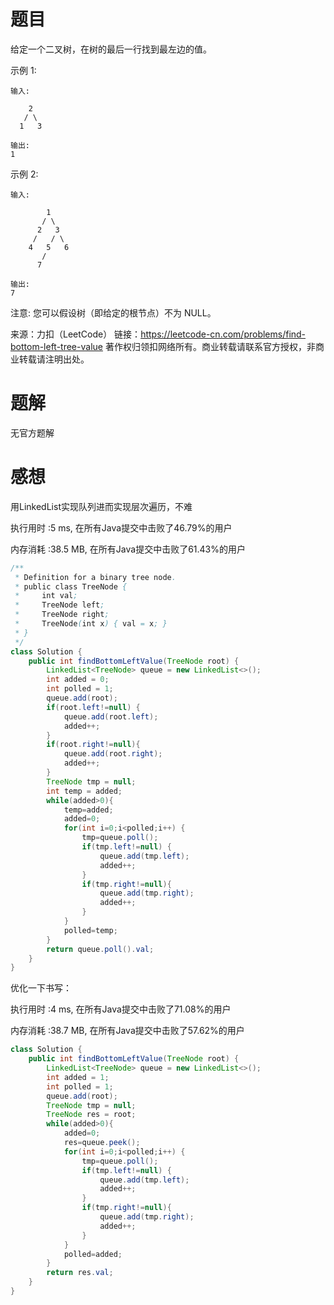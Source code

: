 # 题目

给定一个二叉树，在树的最后一行找到最左边的值。

示例 1:
~~~
输入:

    2
   / \
  1   3

输出:
1
~~~

示例 2:
~~~
输入:

        1
       / \
      2   3
     /   / \
    4   5   6
       /
      7

输出:
7
~~~

注意: 您可以假设树（即给定的根节点）不为 NULL。

来源：力扣（LeetCode）
链接：https://leetcode-cn.com/problems/find-bottom-left-tree-value
著作权归领扣网络所有。商业转载请联系官方授权，非商业转载请注明出处。

# 题解

无官方题解

# 感想

用LinkedList实现队列进而实现层次遍历，不难

执行用时 :5 ms, 在所有Java提交中击败了46.79%的用户

内存消耗 :38.5 MB, 在所有Java提交中击败了61.43%的用户

~~~java
/**
 * Definition for a binary tree node.
 * public class TreeNode {
 *     int val;
 *     TreeNode left;
 *     TreeNode right;
 *     TreeNode(int x) { val = x; }
 * }
 */
class Solution {
    public int findBottomLeftValue(TreeNode root) {
        LinkedList<TreeNode> queue = new LinkedList<>();
        int added = 0;
        int polled = 1;
        queue.add(root);
        if(root.left!=null) {
            queue.add(root.left);
            added++;
        }
        if(root.right!=null){
            queue.add(root.right);
            added++;
        }
        TreeNode tmp = null;
        int temp = added;
        while(added>0){
            temp=added;
            added=0;
            for(int i=0;i<polled;i++) {
                tmp=queue.poll();
                if(tmp.left!=null) {
                    queue.add(tmp.left);
                    added++;
                }
                if(tmp.right!=null){
                    queue.add(tmp.right);
                    added++;
                }
            }
            polled=temp;
        }
        return queue.poll().val;
    }
}
~~~

优化一下书写：

执行用时 :4 ms, 在所有Java提交中击败了71.08%的用户

内存消耗 :38.7 MB, 在所有Java提交中击败了57.62%的用户

~~~java
class Solution {
    public int findBottomLeftValue(TreeNode root) {
        LinkedList<TreeNode> queue = new LinkedList<>();
        int added = 1;
        int polled = 1;
        queue.add(root);
        TreeNode tmp = null;
        TreeNode res = root;
        while(added>0){
            added=0;
            res=queue.peek();
            for(int i=0;i<polled;i++) {
                tmp=queue.poll();
                if(tmp.left!=null) {
                    queue.add(tmp.left);
                    added++;
                }
                if(tmp.right!=null){
                    queue.add(tmp.right);
                    added++;
                }
            }
            polled=added;
        }
        return res.val;
    }
}
~~~

